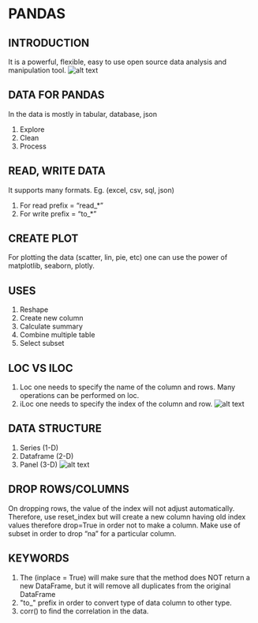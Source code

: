 # PANDAS

## INTRODUCTION
It is a powerful, flexible, easy to use open source data analysis and manipulation tool.
![alt text](https://miro.medium.com/max/1400/1*Dss7A8Z-M4x8LD9ccgw7pQ.png)

## DATA FOR PANDAS
In the data is mostly in tabular, database, json
1. Explore
2. Clean
3. Process


## READ, WRITE DATA
It supports many formats. Eg. (excel, csv, sql, json)
1. For read prefix = “read_*”
2. For write prefix = “to_*”


## CREATE PLOT
For plotting the data (scatter, lin, pie, etc) one can use the power of matplotlib, seaborn, plotly.


## USES
1. Reshape
2. Create new column
3. Calculate summary
4. Combine multiple table
5. Select subset


## LOC VS ILOC
1. Loc one needs to specify the name of the column and rows. Many operations can be performed on loc.
2. iLoc one needs to specify the index of the column and row.
![alt text](https://miro.medium.com/max/1400/1*dYtynwab99wnMqfgyPUd3w.png)

## DATA STRUCTURE
1. Series (1-D)
2. Dataframe (2-D)
3. Panel (3-D)
![alt text](https://techtipnow.in/wp-content/uploads/2021/05/panda-data-structure-chart.png)

## DROP ROWS/COLUMNS
On dropping rows, the value of the index will not adjust automatically. Therefore, use reset_index but will create a new column having old index values therefore drop=True in order not to make a column.
Make use of subset in order to drop “na” for a particular column.

## KEYWORDS
1. The (inplace = True) will make sure that the method does NOT return a new DataFrame, but it will remove all duplicates from the original DataFrame
2. "to_" prefix in order to convert type of data column to other type.
3. corr() to find the correlation in the data.